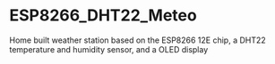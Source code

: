 # ESP8266_DHT22_Meteo
Home built weather station based on the ESP8266 12E chip, a DHT22 temperature and humidity sensor, and a OLED display
